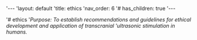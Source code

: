 '---
'layout: default
'title: ethics
'nav_order: 6
'# has_children: true
'---

'# ethics
'*Purpose: To establish recommendations and guidelines for ethical development and application of  transcranial 'ultrasonic stimulation in humans.* 
